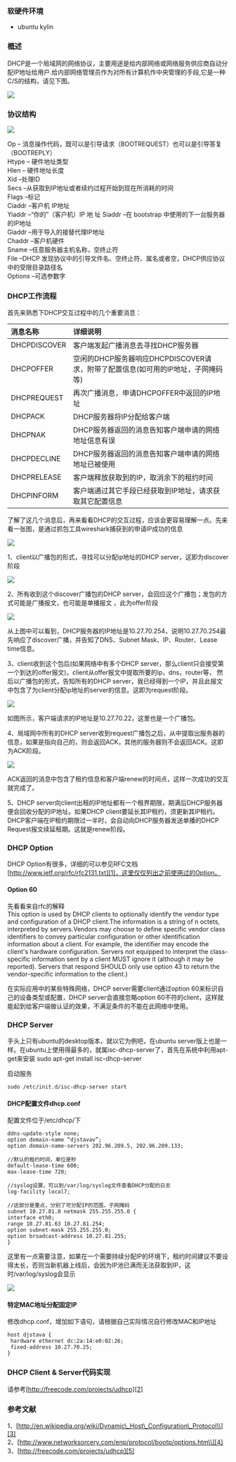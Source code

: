 ### 软硬件环境
* ubuntu kylin

### 概述  
DHCP是一个局域网的网络协议，主要用途是给内部网络或网络服务供应商自动分配IP地址给用户.给内部网络管理员作为对所有计算机作中央管理的手段,它是一种C/S的结构，请见下图。

![](https://raw.githubusercontent.com/djstava/PostsCollection/master/images/linux/dhcp/dhcp_01.png)

### 协议结构  

![](https://raw.githubusercontent.com/djstava/PostsCollection/master/images/linux/dhcp/dhcp_02.png)

Op – 消息操作代码，既可以是引导请求（BOOTREQUEST）也可以是引导答复（BOOTREPLY）  
Htype – 硬件地址类型  
Hlen – 硬件地址长度  
Xid –处理ID  
Secs –从获取到IP地址或者续约过程开始到现在所消耗的时间  
Flags –标记  
Ciaddr –客户机 IP地址  
Yiaddr –“你的”（客户机）IP 地    址
Siaddr –在 bootstrap 中使用的下一台服务器的IP地址  
Giaddr –用于导入的接替代理IP地址  
Chaddr –客户机硬件  
Sname –任意服务器主机名称，空终止符  
File –DHCP 发现协议中的引导文件名、空终止符、属名或者空，DHCP供应协议中的受限目录路径名  
Options –可选参数字  

### DHCP工作流程  

首先来熟悉下DHCP交互过程中的几个重要消息：

消息名称           |           详细说明
:----------------|:-----------------------------------------------
DHCPDISCOVER    |  客户端发起广播消息去寻找DHCP服务器
DHCPOFFER       |  空闲的DHCP服务器响应DHCPDISCOVER请求，附带了配置信息(如可用的IP地址，子网掩码等)
DHCPREQUEST     |   再次广播消息，申请DHCPOFFER中返回的IP地址
DHCPACK         |   DHCP服务器将IP分配给客户端
DHCPNAK         |   DHCP服务器返回的消息告知客户端申请的网络地址信息有误
DHCPDECLINE     |   DHCP服务器返回的消息告知客户端申请的网络地址已被使用
DHCPRELEASE     |   客户端释放获取到的IP，取消余下的租约时间
DHCPINFORM      |   客户端通过其它手段已经获取到IP地址，请求获取其它配置信息  


了解了这几个消息后，再来看看DHCP的交互过程，应该会更容易理解一点。先来看一张图，是通过抓包工具wireshark捕获到的申请IP成功的信息  

![](https://raw.githubusercontent.com/djstava/PostsCollection/master/images/linux/dhcp/dhcp_03.png)

1、client以广播包的形式，寻找可以分配ip地址的DHCP server，这即为discover阶段

![](https://raw.githubusercontent.com/djstava/PostsCollection/master/images/linux/dhcp/dhcp_04.png)

2、所有收到这个discover广播包的DHCP server，会回应这个广播包；发包的方式可能是广播报文，也可能是单播报文 ，此为offer阶段  

![](https://raw.githubusercontent.com/djstava/PostsCollection/master/images/linux/dhcp/dhcp_05.png)

从上图中可以看到，DHCP服务器的IP地址是10.27.70.254，说明10.27.70.254最先响应了discover广播，并告知了DNS、Subnet Mask、IP、Router、Lease time信息。

3、client收到这个包后(如果网络中有多个DHCP server，那么client只会接受第一个到达的offer报文)，client从offer报文中提取所要的ip，dns，router等， 然后以广播包的形式，告知所有的DHCP server，我已经得到一个IP，并且此报文中包含了为client分配ip地址的server的信息。这即为request阶段。  

![](https://raw.githubusercontent.com/djstava/PostsCollection/master/images/linux/dhcp/dhcp_06.png)

如图所示，客户端请求的IP地址是10.27.70.22，这里也是一个广播包。

4、局域网中所有的DHCP server收到request广播包之后，从中提取出服务器的信息，如果是指向自己的，则会返回ACK，其他的服务器则不会返回ACK。这即为ACK阶段。  

![](https://raw.githubusercontent.com/djstava/PostsCollection/master/images/linux/dhcp/dhcp_07.png)

ACK返回的消息中包含了租约信息和客户端renew的时间点，这样一次成功的交互就完成了。

5、DHCP server向client出租的IP地址都有一个租界期限，期满后DHCP服务器便会回收分配的IP地址。如果DHCP client要延长其IP租约，须更新其IP租约。DHCP客户端在IP租约期限过一半时，会自动向DHCP服务器发送单播的DHCP Request报文续延租期。这就是renew阶段。  

### DHCP Option  

DHCP Option有很多，详细的可以参见RFC文档[http://www.ietf.org/rfc/rfc2131.txt][1]，这里仅仅列出之前使用过的Option。

#### Option 60  

先看看来自rfc的解释  
This option is used by DHCP clients to optionally identify the vendor type and configuration of a DHCP client.The information is a string of n octets, interpreted by servers.Vendors may choose to define specific vendor class identifiers to convey particular configuration or other identification information about a client. For example, the identifier may encode the client's hardware configuration. Servers not equipped to interpret the class-specific information sent by a client MUST ignore it (although it may be reported). Servers that respond SHOULD only use option 43 to return the vendor-specific information to the client.)  

在实际应用中的某些特殊网络，DHCP server需要client通过option 60来标识自己的设备类型或配置，DHCP server会直接忽略option 60不符的client，这样就能起到给客户端做认证的效果，不满足条件的不能在此网络中使用。

### DHCP Server  

手头上只有ubuntu的desktop版本，就以它为例吧，在ubuntu server版上也是一样。在ubuntu上使用得最多的，就属isc-dhcp-server了，首先在系统中利用apt-get来安装
sudo apt-get install isc-dhcp-server

启动服务

	sudo /etc/init.d/isc-dhcp-server start

#### DHCP配置文件dhcp.conf

配置文件位于/etc/dhcp/下

	ddns-update-style none;
	option domain-name “djstavav”;
	option domain-name-servers 202.96.209.5, 202.96.209.133;

	//默认的租约时间，单位是秒
	default-lease-time 600;
	max-lease-time 720;

	//syslog设置，可以到/var/log/syslog文件查看DHCP分配的日志
	log-facility local7;

	//这部分是重点，分别了可分配IP的范围，子网掩码
	subnet 10.27.81.0 netmask 255.255.255.0 {
	interface eth0;
	range 10.27.81.63 10.27.81.254;
	option subnet-mask 255.255.255.0;
	option broadcast-address 10.27.81.255;
	}

这里有一点需要注意，如果在一个需要持续分配IP的环境下，租约时间建议不要设得太长，否则当新机器上线后，会因为IP池已满而无法获取到IP，这时/var/log/syslog会显示

![](https://raw.githubusercontent.com/djstava/PostsCollection/master/images/linux/dhcp/dhcp_08.png)

#### 特定MAC地址分配固定IP

修改dhcp.conf，增加如下语句，请根据自己实际情况自行修改MAC和IP地址

	host djstava {   
	 hardware ethernet dc:2a:14:e0:02:26;
	 fixed-address 10.27.70.25;
	}

### DHCP Client & Server代码实现

请参考[http://freecode.com/projects/udhcp][2]

### 参考文献
1、[http://en.wikipedia.org/wiki/Dynamic\_Host\_Configuration\_Protocol\\][3]  
2、[http://www.networksorcery.com/enp/protocol/bootp/options.htm\\][4]  
3、[http://freecode.com/projects/udhcp][5]

[1]:	http://www.ietf.org/rfc/rfc2131.txt
[2]:	http://freecode.com/projects/udhcp
[3]:	http://en.wikipedia.org/wiki/Dynamic_Host_Configuration_Protocol%5C
[4]:	http://www.networksorcery.com/enp/protocol/bootp/options.htm%5C
[5]:	http://freecode.com/projects/udhcp
